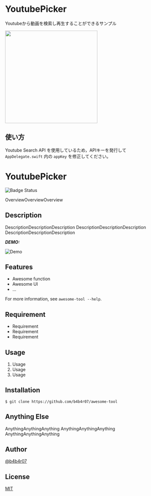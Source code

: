 # YoutubePicker
Youtubeから動画を検索し再生することができるサンプル

<img src="https://i.gyazo.com/9fd3f65654def13dce88c30e43c88554.gif" width="auto" height="300px">

## 使い方
Youtube Search API を使用しているため，APIキーを発行して `AppDelegate.swift` 内の `appKey` を修正してください。

# YoutubePicker

![Badge Status](https://ci-as-a-service)

OverviewOverviewOverview

## Description

DescriptionDescriptionDescription
DescriptionDescriptionDescription
DescriptionDescriptionDescription

***DEMO:***

![Demo](https://image-url.gif)

## Features

- Awesome function
- Awesome UI
- ...

For more information, see `awesome-tool --help`.

## Requirement

- Requirement
- Requirement
- Requirement

## Usage

1. Usage
2. Usage
3. Usage

## Installation

    $ git clone https://github.com/b4b4r07/awesome-tool

## Anything Else

AnythingAnythingAnything
AnythingAnythingAnything
AnythingAnythingAnything

## Author

[@b4b4r07](https://twitter.com/b4b4r07)

## License

[MIT](http://b4b4r07.mit-license.org)
